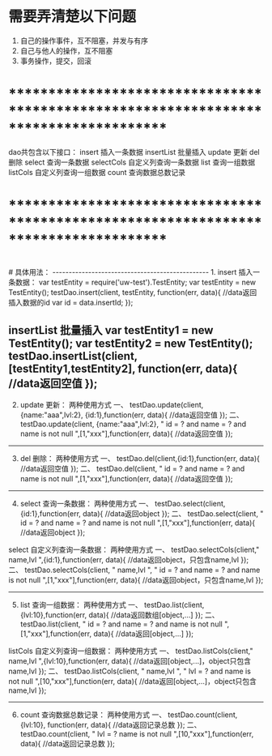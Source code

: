 # 需要弄清楚以下问题
1. 自己的操作事件，互不阻塞，并发与有序
2. 自己与他人的操作，互不阻塞
3. 事务操作，提交，回滚
# ************************************************************************************<br>
dao共包含以下接口：
insert  插入一条数据
insertList  批量插入
update  更新
del   删除
select  查询一条数据
selectCols  自定义列查询一条数据
list    查询一组数据
listCols 自定义列查询一组数据
count   查询数据总数记录
# ************************************************************************************<br>
<br>
# 具体用法：
------------------------------------------------
1. insert   插入一条数据：
var testEntity = require('uw-test').TestEntity;
var testEntity = new TestEntity();
testDao.insert(client, testEntity, function(err, data){
    //data返回插入数据的id
    var id = data.insertId;
});

insertList  批量插入
var testEntity1 = new TestEntity();
var testEntity2 = new TestEntity();
testDao.insertList(client, [testEntity1,testEntity2], function(err, data){
    //data返回空值
});
------------------------------------------------
2. update  更新：
两种使用方式
一、
testDao.update(client, {name:"aaa",lvl:2}, {id:1},function(err, data){
    //data返回空值
});
二、
testDao.update(client, {name:"aaa",lvl:2}, " id = ? and name = ? and name is not null ",[1,"xxx"],function(err, data){
    //data返回空值
});
------------------------------------------------
3. del   删除：
两种使用方式
一、
testDao.del(client,{id:1},function(err, data){
    //data返回空值
});
二、
testDao.del(client,  " id = ? and name = ? and name is not null ",[1,"xxx"],function(err, data){
    //data返回空值
});

------------------------------------------------
4. select  查询一条数据：
两种使用方式
一、
testDao.select(client,{id:1},function(err, data){
    //data返回object
});
二、
testDao.select(client,  " id = ? and name = ? and name is not null ",[1,"xxx"],function(err, data){
    //data返回object
});

select  自定义列查询一条数据：
两种使用方式
一、
testDao.selectCols(client," name,lvl ",{id:1},function(err, data){
    //data返回object，只包含name,lvl
});
二、
testDao.selectCols(client, " name,lvl ", " id = ? and name = ? and name is not null ",[1,"xxx"],function(err, data){
    //data返回object，只包含name,lvl
});

------------------------------------------------
5. list  查询一组数据：
两种使用方式
一、
testDao.list(client,{lvl:10},function(err, data){
    //data返回数组[object,...]
});
二、
testDao.list(client,  " id = ? and name = ? and name is not null ",[1,"xxx"],function(err, data){
    //data返回[object,...]
});

listCols  自定义列查询一组数据：
两种使用方式
一、
testDao.listCols(client," name,lvl ",{lvl:10},function(err, data){
    //data返回[object,...]，object只包含name,lvl
});
二、
testDao.listCols(client, " name,lvl ", " lvl = ? and name is not null ",[10,"xxx"],function(err, data){
    //data返回[object,...]，object只包含name,lvl
});

------------------------------------------------
6. count   查询数据总数记录：
两种使用方式
一、
testDao.count(client, {lvl:10}, function(err, data){
    //data返回记录总数
});
二、
testDao.count(client, " lvl = ?  name is not null ",[10,"xxx"],function(err, data){
    //data返回记录总数
});